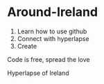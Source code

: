 Around-Ireland
==============
1) Learn how to use github
2) Connect with hyperlapse
3) Create

Code is free, spread the love


Hyperlapse of Ireland
